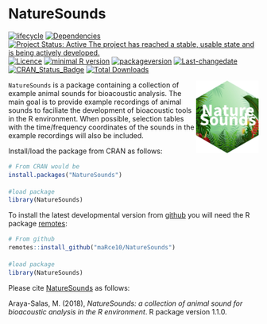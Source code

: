 NatureSounds
================

<!-- README.md is generated from README.Rmd. Please edit that file -->

[![lifecycle](https://img.shields.io/badge/lifecycle-maturing-brightgreen.svg)](https://lifecycle.r-lib.org/articles/stages.html)
[![Dependencies](https://tinyverse.netlify.com/badge/NatureSounds)](https://cran.r-project.org/package=NatureSounds)
[![Project Status: Active The project has reached a stable, usable state
and is being actively
developed.](https://www.repostatus.org/badges/latest/active.svg)](https://www.repostatus.org/#active)
[![Licence](https://img.shields.io/badge/https://img.shields.io/badge/licence-GPL--2-blue.svg.svg)](https://www.gnu.org/licenses/gpl-3.0.en.html)
[![minimal R
version](https://img.shields.io/badge/R%3E%3D-%3E=%203.2.1-6666ff.svg)](https://cran.r-project.org/)
[![packageversion](https://img.shields.io/badge/Package%20version-1.0.4-orange.svg?style=flat-square)](commits/develop)
[![Last-changedate](https://img.shields.io/badge/last%20change-2022--12--20-yellowgreen.svg)](/commits/master)
[![CRAN_Status_Badge](https://www.r-pkg.org/badges/version/NatureSounds)](https://cran.r-project.org/package=NatureSounds)
[![Total
Downloads](https://cranlogs.r-pkg.org/badges/grand-total/NatureSounds)](https://cranlogs.r-pkg.org/badges/grand-total/NatureSounds)

<img src="vignettes/NatureSounds_sticker.png" alt="NatureSounds logo" align="right" width = "25%" height="25%"/>

`NatureSounds` is a package containing a collection of example animal
sounds for bioacoustic analysis. The main goal is to provide example
recordings of animal sounds to faciliate the development of bioacoustic
tools in the R environment. When possible, selection tables with the
time/frequency coordinates of the sounds in the example recordings will
also be included.

Install/load the package from CRAN as follows:

``` r
# From CRAN would be
install.packages("NatureSounds")

#load package
library(NatureSounds)
```

To install the latest developmental version from
[github](https://github.com/) you will need the R package
[remotes](https://cran.r-project.org/package=remotes):

``` r
# From github
remotes::install_github("maRce10/NatureSounds")

#load package
library(NatureSounds)
```

Please cite
[NatureSounds](https://cran.r-project.org/package=NatureSounds) as
follows:

Araya-Salas, M. (2018), *NatureSounds: a collection of animal sound for
bioacoustic analysis in the R environment*. R package version 1.1.0.
